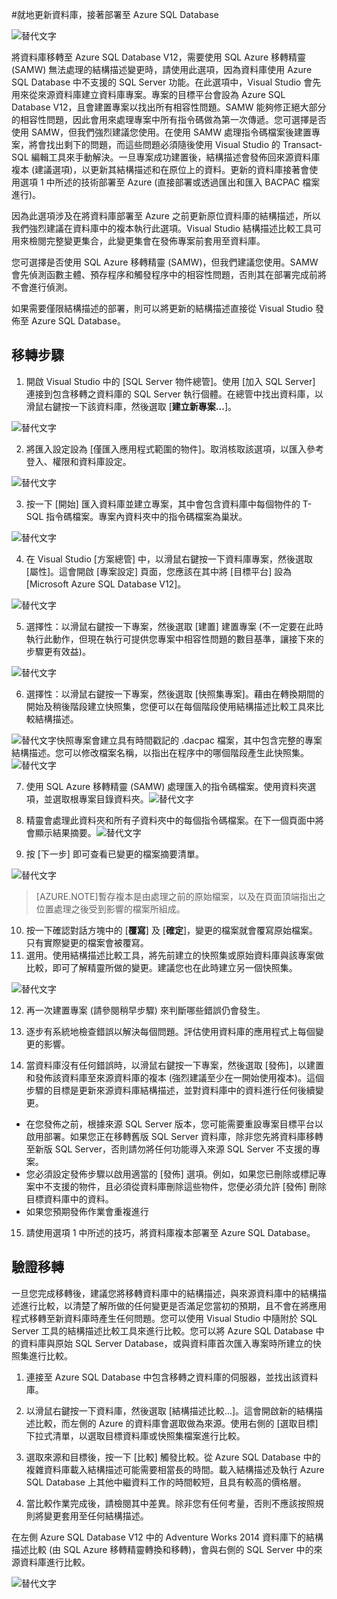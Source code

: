<properties 
   pageTitle="使用 Visual Studio 和 SSDT 移轉" 
   description="Microsoft Azure SQL Database, 資料庫移轉, 匯入資料庫, 匯出資料庫, 移轉精靈" 
   services="sql-database" 
   documentationCenter="" 
   authors="pehteh" 
   manager="jeffreyg" 
   editor="monicar"/>

<tags
   ms.service="sql-database"
   ms.devlang="NA"
   ms.topic="article"
   ms.tgt_pltfrm="NA"
   ms.workload="data-management" 
   ms.date="07/17/2015"
   ms.author="pehteh"/>

#就地更新資料庫，接著部署至 Azure SQL Database

![替代文字](./media/sql-database-migrate-visualstudio-ssdt/01VSSSDTDiagram.png)

將資料庫移轉至 Azure SQL Database V12，需要使用 SQL Azure 移轉精靈 (SAMW) 無法處理的結構描述變更時，請使用此選項，因為資料庫使用 Azure SQL Database 中不支援的 SQL Server 功能。在此選項中，Visual Studio 會先用來從來源資料庫建立資料庫專案。專案的目標平台會設為 Azure SQL Database V12，且會建置專案以找出所有相容性問題。SAMW 能夠修正絕大部分的相容性問題，因此會用來處理專案中所有指令碼做為第一次傳遞。您可選擇是否使用 SAMW，但我們強烈建議您使用。在使用 SAMW 處理指令碼檔案後建置專案，將會找出剩下的問題，而這些問題必須隨後使用 Visual Studio 的 Transact-SQL 編輯工具來手動解決。一旦專案成功建置後，結構描述會發佈回來源資料庫複本 (建議選項)，以更新其結構描述和在原位上的資料。更新的資料庫接著會使用選項 1 中所述的技術部署至 Azure (直接部署或透過匯出和匯入 BACPAC 檔案進行)。
 
因為此選項涉及在將資料庫部署至 Azure 之前更新原位資料庫的結構描述，所以我們強烈建議在資料庫中的複本執行此選項。Visual Studio 結構描述比較工具可用來檢閱完整變更集合，此變更集會在發佈專案前套用至資料庫。

您可選擇是否使用 SQL Azure 移轉精靈 (SAMW)，但我們建議您使用。SAMW 會先偵測函數主體、預存程序和觸發程序中的相容性問題，否則其在部署完成前將不會進行偵測。

如果需要僅限結構描述的部署，則可以將更新的結構描述直接從 Visual Studio 發佈至 Azure SQL Database。

## 移轉步驟

1.	開啟 Visual Studio 中的 [SQL Server 物件總管]。使用 [加入 SQL Server] 連接到包含移轉之資料庫的 SQL Server 執行個體。在總管中找出資料庫，以滑鼠右鍵按一下該資料庫，然後選取 [**建立新專案...**]。 

![替代文字](./media/sql-database-migrate-visualstudio-ssdt/02MigrateSSDT.png)

2.	將匯入設定設為 [僅匯入應用程式範圍的物件]。取消核取該選項，以匯入參考登入、權限和資料庫設定。

![替代文字](./media/sql-database-migrate-visualstudio-ssdt/03MigrateSSDT.png)

3.	按一下 [開始] 匯入資料庫並建立專案，其中會包含資料庫中每個物件的 T-SQL 指令碼檔案。專案內資料夾中的指令碼檔案為巢狀。

![替代文字](./media/sql-database-migrate-visualstudio-ssdt/04MigrateSSDT.png)

4.	在 Visual Studio [方案總管] 中，以滑鼠右鍵按一下資料庫專案，然後選取 [屬性]。這會開啟 [專案設定] 頁面，您應該在其中將 [目標平台] 設為 [Microsoft Azure SQL Database V12]。

![替代文字](./media/sql-database-migrate-visualstudio-ssdt/05MigrateSSDT.png)

5.	選擇性：以滑鼠右鍵按一下專案，然後選取 [建置] 建置專案 (不一定要在此時執行此動作，但現在執行可提供您專案中相容性問題的數目基準，讓接下來的步驟更有效益)。

![替代文字](./media/sql-database-migrate-visualstudio-ssdt/06MigrateSSDT.png)

6.	選擇性：以滑鼠右鍵按一下專案，然後選取 [快照集專案]。藉由在轉換期間的開始及稍後階段建立快照集，您便可以在每個階段使用結構描述比較工具來比較結構描述。

![替代文字](./media/sql-database-migrate-visualstudio-ssdt/07MigrateSSDT.png)快照專案會建立具有時間戳記的 .dacpac 檔案，其中包含完整的專案結構描述。您可以修改檔案名稱，以指出在程序中的哪個階段產生此快照集。![替代文字](./media/sql-database-migrate-visualstudio-ssdt/08MigrateSSDT.png)

7.	使用 SQL Azure 移轉精靈 (SAMW) 處理匯入的指令碼檔案。使用資料夾選項，並選取根專案目錄資料夾。![替代文字](./media/sql-database-migrate-visualstudio-ssdt/09MigrateSSDT.png)

8.	精靈會處理此資料夾和所有子資料夾中的每個指令碼檔案。在下一個頁面中將會顯示結果摘要。![替代文字](./media/sql-database-migrate-visualstudio-ssdt/10MigrateSSDT.png)
9.	按 [下一步] 即可查看已變更的檔案摘要清單。 

![替代文字](./media/sql-database-migrate-visualstudio-ssdt/11MigrateSSDT.png)

> [AZURE.NOTE]暫存複本是由處理之前的原始檔案，以及在頁面頂端指出之位置處理之後受到影響的檔案所組成。

10.	按一下確認對話方塊中的 [**覆寫**] 及 [**確定**]，變更的檔案就會覆寫原始檔案。只有實際變更的檔案會被覆寫。
11.	選用。使用結構描述比較工具，將先前建立的快照集或原始資料庫與該專案做比較，即可了解精靈所做的變更。建議您也在此時建立另一個快照集。 

![替代文字](./media/sql-database-migrate-visualstudio-ssdt/12MigrateSSDT.png)

12.	再一次建置專案 (請參閱稍早步驟) 來判斷哪些錯誤仍會發生。

13.	逐步有系統地檢查錯誤以解決每個問題。評估使用資料庫的應用程式上每個變更的影響。

14.	當資料庫沒有任何錯誤時，以滑鼠右鍵按一下專案，然後選取 [發佈]，以建置和發佈該資料庫至來源資料庫的複本 (強烈建議至少在一開始使用複本)。這個步驟的目標是更新來源資料庫結構描述，並對資料庫中的資料進行任何後續變更。
- 在您發佈之前，根據來源 SQL Server 版本，您可能需要重設專案目標平台以啟用部署。如果您正在移轉舊版 SQL Server 資料庫，除非您先將資料庫移轉至新版 SQL Server，否則請勿將任何功能導入來源 SQL Server 不支援的專案。 
- 您必須設定發佈步驟以啟用適當的 [發佈] 選項。例如，如果您已刪除或標記專案中不支援的物件，且必須從資料庫刪除這些物件，您便必須允許 [發佈] 刪除目標資料庫中的資料。 
- 如果您預期發佈作業會重複進行 

15.	請使用選項 1 中所述的技巧，將資料庫複本部署至 Azure SQL Database。

## 驗證移轉

一旦您完成移轉後，建議您將移轉資料庫中的結構描述，與來源資料庫中的結構描述進行比較，以清楚了解所做的任何變更是否滿足您當初的預期，且不會在將應用程式移轉至新資料庫時產生任何問題。您可以使用 Visual Studio 中隨附於 SQL Server 工具的結構描述比較工具來進行比較。您可以將 Azure SQL Database 中的資料庫與原始 SQL Server Database，或與資料庫首次匯入專案時所建立的快照集進行比較。

1.	連接至 Azure SQL Database 中包含移轉之資料庫的伺服器，並找出該資料庫。 

2.	以滑鼠右鍵按一下資料庫，然後選取 [結構描述比較...]。這會開啟新的結構描述比較，而左側的 Azure 的資料庫會選取做為來源。使用右側的 [選取目標] 下拉式清單，以選取目標資料庫或快照集檔案進行比較。

3.	選取來源和目標後，按一下 [比較] 觸發比較。從 Azure SQL Database 中的複雜資料庫載入結構描述可能需要相當長的時間。載入結構描述及執行 Azure SQL Database 上其他中繼資料工作的時間較短，且具有較高的價格層。

4.	當比較作業完成後，請檢閱其中差異。除非您有任何考量，否則不應該按照規則將變更套用至任何結構描述。

在左側 Azure SQL Database V12 中的 Adventure Works 2014 資料庫下的結構描述比較 (由 SQL Azure 移轉精靈轉換和移轉)，會與右側的 SQL Server 中的來源資料庫進行比較。

![替代文字](./media/sql-database-migrate-visualstudio-ssdt/13MigrateSSDT.png)

<!---HONumber=July15_HO4-->